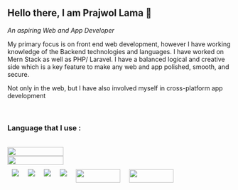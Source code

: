  ## Hello there, I am Prajwol Lama 👋

*An aspiring Web and App Developer*

<p align="left">My primary focus is on front end web development, however I have working knowledge of the Backend technologies and languages. I have worked on Mern Stack as well as PHP/ Laravel. I have a balanced logical and creative side which is a key feature to make any web and app polished, smooth, and secure.</p>

<p align="left">Not only in the web, but I have also involved myself in cross-platform app development</p>
</br>
<h3>Language that I use :</h3>
</br>
<div class="cont" style="display:flex; flex-direction:column;">
<img  width="50%" src="https://github-readme-stats.vercel.app/api/top-langs/?username=prajwol32547&layout=compact&exclude_repo=github-readme-stats)"/>
<img width="50%" src="https://github-readme-streak-stats.herokuapp.com/?user=prajwol32547&theme=horizon"/></div>

<div class="container" style="display:flex;">
<img style="margin:10px;" src="https://camo.githubusercontent.com/7d7b100e379663ee40a20989e6c61737e6396c1dafc3a7c6d2ada8d4447eb0e4/68747470733a2f2f696d672e736869656c64732e696f2f62616467652f6e6f64652e6a732d3644413535463f7374796c653d666f722d7468652d6261646765266c6f676f3d6e6f64652e6a73266c6f676f436f6c6f723d7768697465"/>

<img style="margin:10px;" src="https://camo.githubusercontent.com/ab4c3c731a174a63df861f7b118d6c8a6c52040a021a552628db877bd518fe84/68747470733a2f2f696d672e736869656c64732e696f2f62616467652f72656163742d2532333230323332612e7376673f7374796c653d666f722d7468652d6261646765266c6f676f3d7265616374266c6f676f436f6c6f723d253233363144414642"/>

<img style="margin:10px;" src="https://camo.githubusercontent.com/aeddc848275a1ffce386dc81c04541654ca07b2c43bbb8ad251085c962672aea/68747470733a2f2f696d672e736869656c64732e696f2f62616467652f6a6176617363726970742d2532333332333333302e7376673f7374796c653d666f722d7468652d6261646765266c6f676f3d6a617661736372697074266c6f676f436f6c6f723d253233463744463145"/>

<img style="margin:10px;" src="https://camo.githubusercontent.com/918fce8d50581bd97b7133e677a78ed2cad14f970522f219daaeb6d1c81060e1/68747470733a2f2f696d672e736869656c64732e696f2f62616467652f6d7973716c2d2532333030662e7376673f7374796c653d666f722d7468652d6261646765266c6f676f3d6d7973716c266c6f676f436f6c6f723d7768697465"/>

<img style="margin:10px;" src="https://camo.githubusercontent.com/ac6ddc680bd6541f36ce4659b4bac7390e75d91a8016691c45cb28ccd4002fdc/68747470733a2f2f73746f726167652e676f6f676c65617069732e636f6d2f636d732d73746f726167652d6275636b65742f36653139666565366234376233366361363133662e706e67" height="30" width="100"/>
<img style="margin:10px;" src="https://camo.githubusercontent.com/ee7c2a37b02913fa0c8391d5ac4902336333e57dde7ab47ace2fb2e01ed1682e/68747470733a2f2f7777772e7068702e6e65742f696d616765732f6c6f676f732f6e65772d7068702d6c6f676f2e737667"height="30" width="100">
</div>
